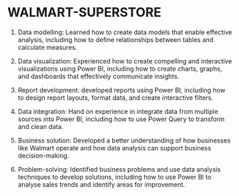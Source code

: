 # WALMART-SUPERSTORE

1) Data modelling: Learned how to create data models that enable effective analysis, including how to define relationships between tables and calculate measures. 
 
2) Data visualization: Experienced how to create compelling and interactive visualizations using Power BI, including how to create charts, graphs, and dashboards that effectively communicate insights. 
 
3) Report development: developed reports using Power BI, including how to design report layouts, format data, and create interactive filters. 
 
4) Data integration:  Hand on experience in integrate data from multiple sources into Power BI, including how to use Power Query to transform and clean data. 
 
5) Business solution: Developed a better understanding of how businesses like Walmart operate and how data analysis can support business decision-making. 

6) Problem-solving: Identified business problems and use data analysis techniques to develop solutions, including how to use Power BI to analyse sales trends and identify areas for improvement. 

